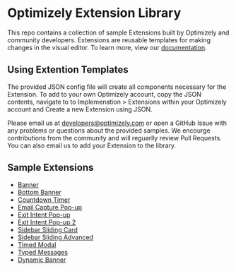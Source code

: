 # Optimizely Extension Library

This repo contains a collection of sample Extensions built by Optimizely and community developers. Extensions are reusable templates for making changes in the visual editor. To learn more, view our [documentation](https://developers.optimizely.com/x/extensions/).

## Using Extention Templates

The provided JSON config file will create all components necessary for the Extension. To add to your own Optimizely account, copy the JSON contents, navigate to to Implemenation > Extensions within your Optimizely account and Create a new Extension using JSON.

Please email us at developers@optimizely.com or open a GitHub Issue with any problems or questions about the provided samples. We encourge contributions from the community and will reguarlly review Pull Requests. You can also email us to add your Extension to the library.

## Sample Extensions

* [Banner](https://github.com/optimizely/extension-library/tree/master/Banner)
* [Bottom Banner](https://github.com/optimizely/extension-library/tree/master/Bottom%20Banner)
* [Countdown Timer](https://github.com/optimizely/extension-library/tree/master/Countdown%20Timer)
* [Email Capture Pop-up](https://github.com/optimizely/extension-library/tree/master/Email%20Capture%20Pop-up)
* [Exit Intent Pop-up](https://github.com/optimizely/extension-library/tree/master/Exit%20Intent%20Pop-up)
* [Exit Intent Pop-up 2](https://github.com/optimizely/extension-library/tree/master/Exit%20Intent%20Pop-up%202)
* [Sidebar Sliding Card](https://github.com/optimizely/extension-library/tree/master/Sidebar%20Sliding%20Card)
* [Sidebar Sliding Advanced](https://github.com/optimizely/extension-library/tree/master/Sliding%20Card%20Advanced)
* [Timed Modal](https://github.com/optimizely/extension-library/tree/master/Timed%20Modal)
* [Typed Messages](https://github.com/optimizely/extension-library/tree/master/Typed%20Messages)
* [Dynamic Banner](https://github.com/optimizely/extension-library/tree/master/Dynamic%20Banner)

